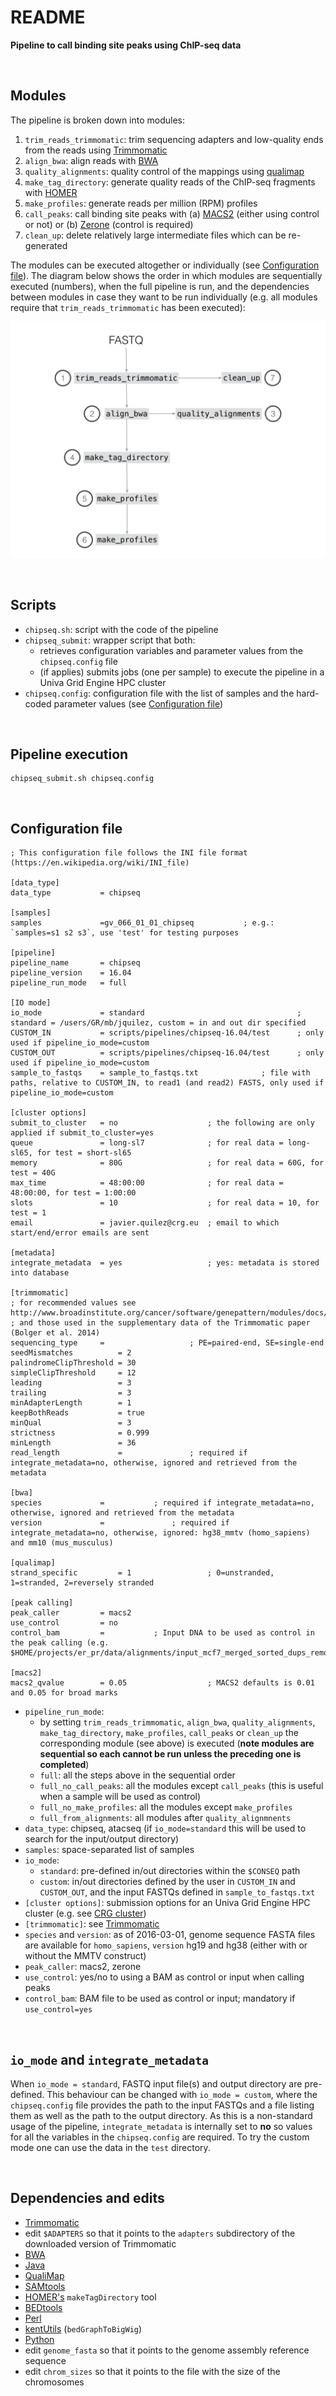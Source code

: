 # README


**Pipeline to call binding site peaks using ChIP-seq data**


<br>

## Modules

The pipeline is broken down into modules:

1. `trim_reads_trimmomatic`: trim sequencing adapters and low-quality ends from the reads using [Trimmomatic](http://www.usadellab.org/cms/?page=trimmomatic)
2. `align_bwa`: align reads with [BWA](http://bio-bwa.sourceforge.net/bwa.shtml)
3. `quality_alignments`: quality control of the mappings using [qualimap](http://qualimap.bioinfo.cipf.es/)
4. `make_tag_directory`: generate quality reads of the ChIP-seq fragments with [HOMER](http://homer.salk.edu/homer/)
5. `make_profiles`: generate reads per million (RPM) profiles
6. `call_peaks`: call binding site peaks with (a) [MACS2](https://github.com/taoliu/MACS) (either using control or not) or (b) [Zerone](https://github.com/gui11aume/zerone) (control is required)
7. `clean_up`: delete relatively large intermediate files which can be re-generated

The modules can be executed altogether or individually (see [Configuration file](#configuration-file)). The diagram below shows the order in which modules are sequentially executed (numbers), when the full pipeline is run, and the dependencies between modules in case they want to be run individually (e.g. all modules require that `trim_reads_trimmomatic` has been executed):

![chipseq-16.04](https://github.com/4DGenome/conseq/blob/master/docs/figures_github_repo/chipseq-16.04/chipseq-16.04.001.png)


<br>

## Scripts

- `chipseq.sh`: script with the code of the pipeline
- `chipseq_submit`: wrapper script that both:
	- retrieves configuration variables and parameter values from the `chipseq.config` file
	- (if applies) submits jobs (one per sample) to execute the pipeline in a Univa Grid Engine HPC cluster 
- `chipseq.config`: configuration file with the list of samples and the hard-coded parameter values (see [Configuration file](#configuration-file))


<br>

## Pipeline execution

```
chipseq_submit.sh chipseq.config
```


<br>

## Configuration file

```
; This configuration file follows the INI file format (https://en.wikipedia.org/wiki/INI_file)

[data_type]
data_type			= chipseq

[samples]
samples				=gv_066_01_01_chipseq			; e.g.: `samples=s1 s2 s3`, use 'test' for testing purposes

[pipeline]
pipeline_name		= chipseq
pipeline_version	= 16.04
pipeline_run_mode	= full

[IO mode]
io_mode				= standard									; standard = /users/GR/mb/jquilez, custom = in and out dir specified
CUSTOM_IN			= scripts/pipelines/chipseq-16.04/test 		; only used if pipeline_io_mode=custom
CUSTOM_OUT			= scripts/pipelines/chipseq-16.04/test 		; only used if pipeline_io_mode=custom
sample_to_fastqs	= sample_to_fastqs.txt				; file with paths, relative to CUSTOM_IN, to read1 (and read2) FASTS, only used if pipeline_io_mode=custom

[cluster options]
submit_to_cluster	= no					; the following are only applied if submit_to_cluster=yes
queue				= long-sl7				; for real data = long-sl65, for test = short-sl65
memory				= 80G					; for real data = 60G, for test = 40G
max_time			= 48:00:00 				; for real data = 48:00:00, for test = 1:00:00
slots				= 10 					; for real data = 10, for test = 1
email				= javier.quilez@crg.eu	; email to which start/end/error emails are sent

[metadata]
integrate_metadata	= yes					; yes: metadata is stored into database

[trimmomatic]
; for recommended values see http://www.broadinstitute.org/cancer/software/genepattern/modules/docs/Trimmomatic/
; and those used in the supplementary data of the Trimmomatic paper (Bolger et al. 2014)
sequencing_type		= 					; PE=paired-end, SE=single-end
seedMismatches			= 2
palindromeClipThreshold	= 30
simpleClipThreshold		= 12
leading					= 3
trailing				= 3
minAdapterLength		= 1
keepBothReads			= true
minQual					= 3
strictness				= 0.999
minLength				= 36
read_length				= 				; required if integrate_metadata=no, otherwise, ignored and retrieved from the metadata

[bwa]
species				= 			; required if integrate_metadata=no, otherwise, ignored and retrieved from the metadata
version				= 				; required if integrate_metadata=no, otherwise, ignored: hg38_mmtv (homo_sapiens) and mm10 (mus_musculus)

[qualimap]
strand_specific			= 1 				; 0=unstranded, 1=stranded, 2=reversely stranded

[peak calling]
peak_caller			= macs2
use_control			= no
control_bam			= 			; Input DNA to be used as control in the peak calling (e.g. $HOME/projects/er_pr/data/alignments/input_mcf7_merged_sorted_dups_removed.bam)

[macs2]
macs2_qvalue		= 0.05					; MACS2 defaults is 0.01 and 0.05 for broad marks

```

- `pipeline_run_mode`:
	- by setting `trim_reads_trimmomatic`, `align_bwa`, `quality_alignments`, `make_tag_directory`, `make_profiles`, `call_peaks` or `clean_up` the corresponding module (see above) is executed (**note modules are sequential so each cannot be run unless the preceding one is completed**) 
	- `full`: all the steps above in the sequential order
	- `full_no_call_peaks`: all the modules except `call_peaks` (this is useful when a sample will be used as control)
	- `full_no_make_profiles`: all the modules except `make_profiles`
	- `full_from_alignments`: all modules after `quality_alignmnents`
- `data_type`: chipseq, atacseq (if `io_mode=standard` this will be used to search for the input/output directory)
- `samples`: space-separated list of samples
- `io_mode`:
	- `standard`: pre-defined in/out directories within the `$CONSEQ` path
	- `custom`:	in/out directories defined by the user in `CUSTOM_IN` and `CUSTOM_OUT`, and the input FASTQs defined in `sample_to_fastqs.txt`
- `[cluster options]`: submission options for an Univa Grid Engine HPC cluster (e.g. see [CRG cluster](http://www.linux.crg.es/index.php/Main_Page))
- `[trimmomatic]`: see [Trimmomatic](http://www.usadellab.org/cms/?page=trimmomatic)
- `species` and `version`: as of 2016-03-01, genome sequence FASTA files are available for `homo_sapiens`, `version` hg19 and hg38 (either with or without the MMTV construct)
- `peak_caller`: macs2, zerone
- `use_control`: yes/no to using a BAM as control or input when calling peaks
- `control_bam`: BAM file to be used as control or input; mandatory if `use_control=yes`


<br>

## `io_mode` and `integrate_metadata`

When `io_mode = standard`, FASTQ input file(s) and output directory are pre-defined. This behaviour can be changed with `io_mode = custom`, where the `chipseq.config` file provides the path to the input FASTQs and a file listing them as well as the path to the output directory. As this is a non-standard usage of the pipeline, `integrate_metadata` is internally set to **no** so values for all the variables in the `chipseq.config` are required. To try the custom mode one can use the data in the `test` directory.


<br>

## Dependencies and edits

- [Trimmomatic](http://www.usadellab.org/cms/?page=trimmomatic)
- edit `$ADAPTERS` so that it points to the `adapters` subdirectory of the downloaded version of Trimmomatic
- [BWA](http://bio-bwa.sourceforge.net/bwa.shtml)
- [Java](https://www.java.com/en/)
- [QualiMap](http://qualimap.bioinfo.cipf.es/)
- [SAMtools](http://samtools.sourceforge.net/)
- [HOMER's](http://homer.ucsd.edu/homer/) `makeTagDirectory` tool
- [BEDtools](http://bedtools.readthedocs.io/en/latest/)
- [Perl](https://www.perl.org/)
- [kentUtils](https://github.com/ENCODE-DCC/kentUtils) (`bedGraphToBigWig`)
- [Python](https://www.python.org/)
- edit `genome_fasta` so that it points to the genome assembly reference sequence
- edit `chrom_sizes` so that it points to the file with the size of the chromosomes
